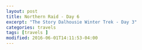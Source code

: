 ```yaml
---
layout: post
title: Northern Raid - Day 6
excerpt: "The Story Dalhousie Winter Trek - Day 3"
categories: travels
tags: [travels ]
modified: 2016-06-01T14:11:53-04:00
---
```


